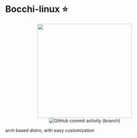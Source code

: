 # Bocchi-linux ⭐️
<div align="center">
<img src="https://media.tenor.com/PbPr6Bpj-6kAAAAd/bocchi-the-rock-anime.gif" width="300">
</div>
<div align="center">
<img alt="GitHub commit activity (branch)" src="https://img.shields.io/github/commit-activity/m/tima190/bocchi-linux">
</div>

arch based distro, with easy customization
